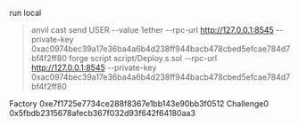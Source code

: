 

run local
> anvil
> cast send USER --value 1ether --rpc-url http://127.0.0.1:8545 --private-key 0xac0974bec39a17e36ba4a6b4d238ff944bacb478cbed5efcae784d7bf4f2ff80
> forge script script/Deploy.s.sol --rpc-url http://127.0.0.1:8545 --private-key 0xac0974bec39a17e36ba4a6b4d238ff944bacb478cbed5efcae784d7bf4f2ff80




Factory
  0xe7f1725e7734ce288f8367e1bb143e90bb3f0512
  Challenge0
  0x5fbdb2315678afecb367f032d93f642f64180aa3